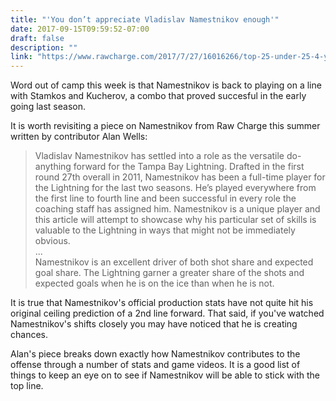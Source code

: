 ```yaml
---
title: "'You don’t appreciate Vladislav Namestnikov enough'"
date: 2017-09-15T09:59:52-07:00
draft: false
description: ""
link: "https://www.rawcharge.com/2017/7/27/16016266/top-25-under-25-4-you-dont-appreciate-vladislav-namestnikov-enough-yes-you-specifically-analytics"
---
```


Word out of camp this week is that Namestnikov is back to playing on a line with Stamkos and Kucherov, a combo that proved succesful in the early going last season.

It is worth revisiting a piece on Namestnikov from Raw Charge this summer written by contributor Alan Wells:

> Vladislav Namestnikov has settled into a role as the versatile do-anything forward for the Tampa Bay Lightning. Drafted in the first round 27th overall in 2011, Namestnikov has been a full-time player for the Lightning for the last two seasons. He’s played everywhere from the first line to fourth line and been successful in every role the coaching staff has assigned him. Namestnikov is a unique player and this article will attempt to showcase why his particular set of skills is valuable to the Lightning in ways that might not be immediately obvious.  
> ...  
> Namestnikov is an excellent driver of both shot share and expected goal share. The Lightning garner a greater share of the shots and expected goals when he is on the ice than when he is not.

It is true that Namestnikov's official production stats have not quite hit his original ceiling prediction of a 2nd line forward. That said, if you've watched Namestnikov's shifts closely you may have noticed that he is creating chances.

Alan's piece breaks down exactly how Namestnikov contributes to the offense through a number of stats and game videos. It is a good list of things to keep an eye on to see if Namestnikov will be able to stick with the top line.
